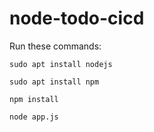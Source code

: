 # node-todo-cicd

Run these commands:


`sudo apt install nodejs`


`sudo apt install npm`


`npm install`

`node app.js`

##